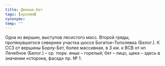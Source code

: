 ```yaml
---
title: Джанык-Бет
tags: [ороним]
synonyms:
temp: ""
---
```


Одна из вершин, выступов лесистого масс. Второй гряды, протянувшегося севернее
участка шоссе Богатое–Тополевка (Белог.). К ССЗ от вершины Борлу-Бет, более
массивная, в 3 км. к ВСВ от нп Лечебное (Белог.) – ср. тюрк. янык – горелый; бет
– лицо, щека – здесь в значении «сторона, фасад» пр. № 1.
